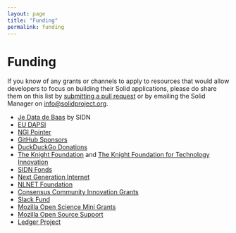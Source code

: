 ```yaml
---
layout: page
title: "Funding"
permalink: funding
---
```


# Funding
If you know of any grants or channels to apply to resources that would allow developers to focus on building their Solid applications, please do share them on this list by [submitting a pull request](https://github.com/solid/solidproject.org/blob/staging/pages/funding.md) or by emailing the Solid Manager on info@solidproject.org.  

* [Je Data de Baas](https://www.sidnfonds.nl/nieuws/follow-up-call-je-data-de-baas) by SIDN
* [EU DAPSI](https://dapsi.ngi.eu/)
* [NGI Pointer](https://www.ngi.eu/ngi-projects/ngi-pointer/)
* [GitHub Sponsors](https://github.com/sponsors)
* [DuckDuckGo Donations](https://duckduckgo.com/donations)
* [The Knight Foundation](https://knightfoundation.org) and [The Knight Foundation for Technology Innovation](https://knightfoundation.org/programs/technology)
* [SIDN Fonds](https://www.sidnfonds.nl/excerpt/)
* [Next Generation Internet](https://www.ngi.eu)
* [NLNET Foundation](https://nlnet.nl)
* [Consensus Community Innovation Grants](http://agree.org/)
* [Slack Fund](https://slack.com/developers/fund)
* [Mozilla Open Science Mini Grants](https://docs.google.com/document/d/1EJXg9G01CG7dBRbmbZzFnB9Bex2ibAVza_4xE8iqQqI/edit)
* [Mozilla Open Source Support](https://www.mozilla.org/en-US/moss/)
* [Ledger Project](https://ledgerproject.eu)
